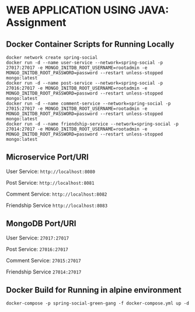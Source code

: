 # WEB APPLICATION USING JAVA: Assignment

## Docker Container Scripts for Running Locally
```shell
docker network create spring-social
docker run -d --name user-service --network=spring-social -p 27017:27017 -e MONGO_INITDB_ROOT_USERNAME=rootadmin -e MONGO_INITDB_ROOT_PASSWORD=password --restart unless-stopped mongo:latest
docker run -d --name post-service --network=spring-social -p 27016:27017 -e MONGO_INITDB_ROOT_USERNAME=rootadmin -e MONGO_INITDB_ROOT_PASSWORD=password --restart unless-stopped mongo:latest
docker run -d --name comment-service --network=spring-social -p 27015:27017 -e MONGO_INITDB_ROOT_USERNAME=rootadmin -e MONGO_INITDB_ROOT_PASSWORD=password --restart unless-stopped mongo:latest
docker run -d --name friendship-service --network=spring-social -p 27014:27017 -e MONGO_INITDB_ROOT_USERNAME=rootadmin -e MONGO_INITDB_ROOT_PASSWORD=password --restart unless-stopped mongo:latest 
```

## Microservice Port/URI
User Service: ```http://localhost:8080```

Post Service: ```http://localhost:8081```

Comment Service: ```http://localhost:8082```

Friendship Service ```http://localhost:8083```

## MongoDB Port/URI
User Service: ```27017:27017```

Post Service: ```27016:27017```

Comment Service: ```27015:27017```

Friendship Service ```27014:27017```

## Docker Build for Running in alpine environment
```shell
docker-compose -p spring-social-green-gang -f docker-compose.yml up -d
```